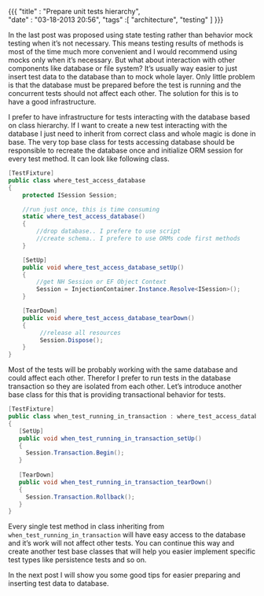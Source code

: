 ﻿{{{
    "title"    : "Prepare unit tests hierarchy",  
    "date"     : "03-18-2013 20:56",
	"tags"	   :[ "architecture", "testing" ]
}}}

In the last post was proposed using state testing rather than behavior mock testing when it’s not necessary. This means testing results of methods 
is most of the time much more convenient and I would recommend using mocks only when it’s necessary. But what about interaction with 
other components like database or file system? It’s usually way easier to just insert test data to  the database than to mock whole 
layer. Only little problem is that the database must be prepared before the test is running and the concurrent tests should not 
affect each other. The solution for this is to have a good infrastructure.

I prefer to have infrastructure for tests interacting with the database based on class hierarchy. If I want to create a new test 
interacting with the database I just need to inherit from correct class and whole magic is done in base. The very top base 
class for tests accessing database should be responsible to recreate the database once and initialize ORM session for every test 
method. It can look like following class.

``` c#
[TestFixture]
public class where_test_access_database
{
    protected ISession Session;

    //run just once, this is time consuming
    static where_test_access_database()
    {
        //drop database.. I prefere to use script
        //create schema.. I prefere to use ORMs code first methods
    }

    [SetUp]
    public void where_test_access_database_setUp()
    {
        //get NH Session or EF Object Context
        Session = InjectionContainer.Instance.Resolve<ISession>();
    }

    [TearDown]
    public void where_test_access_database_tearDown()
    {
         //release all resources
         Session.Dispose();
    }
}
``` 

Most of the tests will be probably working with the same database and could affect each other. Therefor I prefer to run tests in 
the database transaction so they are isolated from each other. Let’s introduce another base class for this that is providing 
transactional behavior for tests.

``` c#
[TestFixture]
public class when_test_running_in_transaction : where_test_access_database   
{      
   [SetUp]
   public void when_test_running_in_transaction_setUp()
   {
     Session.Transaction.Begin(); 
   }
   
   [TearDown]
   public void when_test_running_in_transaction_tearDown()
   {
     Session.Transaction.Rollback();
   }
}
```

Every single test method in class inheriting from `when_test_running_in_transaction` will have easy access to the database and it’s work will 
not affect other tests. You can continue this way and create another test base classes that will help you easier implement specific 
test types like persistence tests and so on.

In the next post I will show you some good tips for easier preparing and inserting test data to database.